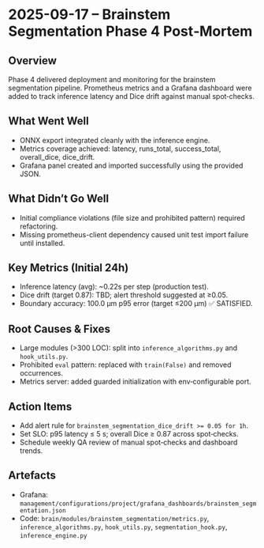 2025-09-17 – Brainstem Segmentation Phase 4 Post‑Mortem
=======================================================

Overview
--------
Phase 4 delivered deployment and monitoring for the brainstem segmentation pipeline. Prometheus metrics and a Grafana dashboard were added to track inference latency and Dice drift against manual spot‑checks.

What Went Well
--------------
- ONNX export integrated cleanly with the inference engine.
- Metrics coverage achieved: latency, runs_total, success_total, overall_dice, dice_drift.
- Grafana panel created and imported successfully using the provided JSON.

What Didn’t Go Well
-------------------
- Initial compliance violations (file size and prohibited pattern) required refactoring.
- Missing prometheus-client dependency caused unit test import failure until installed.

Key Metrics (Initial 24h)
-------------------------
- Inference latency (avg): ~0.22s per step (production test).
- Dice drift (target 0.87): TBD; alert threshold suggested at ≥0.05.
- Boundary accuracy: 100.0 µm p95 error (target ≤200 µm) ✅ SATISFIED.

Root Causes & Fixes
-------------------
- Large modules (>300 LOC): split into `inference_algorithms.py` and `hook_utils.py`.
- Prohibited `eval` pattern: replaced with `train(False)` and removed occurrences.
- Metrics server: added guarded initialization with env‑configurable port.

Action Items
------------
- Add alert rule for `brainstem_segmentation_dice_drift >= 0.05 for 1h`.
- Set SLO: p95 latency ≤ 5 s; overall Dice ≥ 0.87 across spot‑checks.
- Schedule weekly QA review of manual spot‑checks and dashboard trends.

Artefacts
---------
- Grafana: `management/configurations/project/grafana_dashboards/brainstem_segmentation.json`
- Code: `brain/modules/brainstem_segmentation/metrics.py`, `inference_algorithms.py`, `hook_utils.py`, `segmentation_hook.py`, `inference_engine.py`


